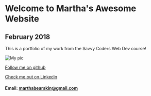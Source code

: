 # Welcome to Martha's Awesome Website
## February 2018

This is a portfolio of my work from the Savvy Coders Web Dev course!

![My pic](https://avatars3.githubusercontent.com/u/6818728?s=460&v=4)


[Follow me on github ](https://github.com/mbearskin)

[Check me out on Linkedin](https://www.linkedin.com/in/marthabearskin/)

#### Email: marthabearskin@gmail.com
